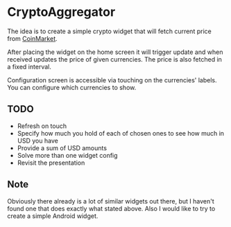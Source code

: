 # CryptoAggregator

The idea is to create a simple crypto widget that will fetch current price from 
[CoinMarket](https://coinmarketcap.com/). 

After placing the widget on the home screen it will trigger update and when
received updates the price of given currencies. The price is also fetched
in a fixed interval.

Configuration screen is accessible via touching on the currencies' labels.
You can configure which currencies to show.

## TODO
* Refresh on touch
* Specify how much you hold of each of chosen ones to see how much in USD you have
* Provide a sum of USD amounts
* Solve more than one widget config
* Revisit the presentation

## Note
Obviously there already is a lot of similar widgets out there, but I haven't found one that does
exactly what stated above. Also I would like to try to create a simple Android widget.